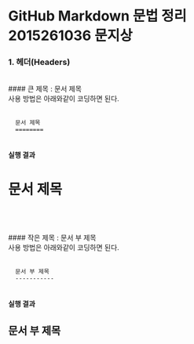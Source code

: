 # GitHub Markdown 문법 정리  2015261036 문지상

### 1. 헤더(Headers)
<br>
#### 큰 제목 : 문서 제목<br>
사용 방법은 아래와같이 코딩하면 된다.
<pre>
  <code>
  문서 제목
  ======== 
  </code>
</pre>

#### 실행 결과

문서 제목
========
<br>
<br>
<br>
#### 작은 제목 : 문서 부 제목<br>
사용 방법은 아래와같이 코딩하면 된다.
<pre>
  <code>
  문서 부 제목
  ----------- 
  </code>
</pre>

#### 실행 결과

문서 부 제목
-----------
<br>
<br>
<br>
